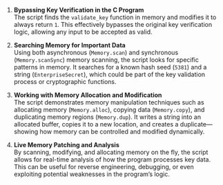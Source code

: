 
1. **Bypassing Key Verification in the C Program**  
   The script finds the `validate_key` function in memory and modifies it to always return `1`. This effectively bypasses the original key verification logic, allowing any input to be accepted as valid. 

2. **Searching Memory for Important Data**  
   Using both asynchronous (`Memory.scan`) and synchronous (`Memory.scanSync`) memory scanning, the script looks for specific patterns in memory. It searches for a known hash seed (`5381`) and a string (`EnterpriseSecret`), which could be part of the key validation process or cryptographic functions.

3. **Working with Memory Allocation and Modification**  
   The script demonstrates memory manipulation techniques such as allocating memory (`Memory.alloc`), copying data (`Memory.copy`), and duplicating memory regions (`Memory.dup`). It writes a string into an allocated buffer, copies it to a new location, and creates a duplicate—showing how memory can be controlled and modified dynamically.

4. **Live Memory Patching and Analysis**  
   By scanning, modifying, and allocating memory on the fly, the script allows for real-time analysis of how the program processes key data. This can be useful for reverse engineering, debugging, or even exploiting potential weaknesses in the program’s logic.